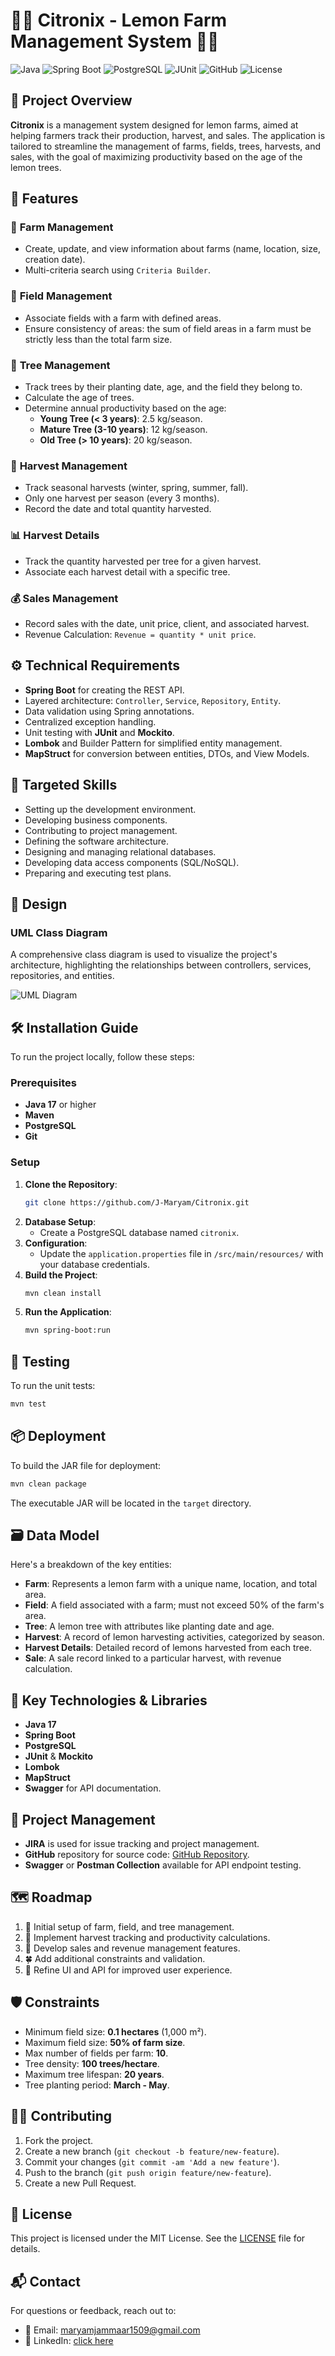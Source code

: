
# 🌳🍋 **Citronix - Lemon Farm Management System** 🍋🌳

![Java](https://img.shields.io/badge/Java-ED8B00?style=for-the-badge&logo=java&logoColor=white)
![Spring Boot](https://img.shields.io/badge/Spring%20Boot-6DB33F?style=for-the-badge&logo=spring-boot&logoColor=white)
![PostgreSQL](https://img.shields.io/badge/PostgreSQL-336791?style=for-the-badge&logo=postgresql&logoColor=white)
![JUnit](https://img.shields.io/badge/JUnit-25A162?style=for-the-badge&logo=junit5&logoColor=white)
![GitHub](https://img.shields.io/badge/GitHub-181717?style=for-the-badge&logo=github&logoColor=white)
![License](https://img.shields.io/badge/License-MIT-blue?style=for-the-badge)

## 📖 **Project Overview**
**Citronix** is a management system designed for lemon farms, aimed at helping farmers track their production, harvest, and sales. The application is tailored to streamline the management of farms, fields, trees, harvests, and sales, with the goal of maximizing productivity based on the age of the lemon trees.

## 🚀 **Features**
### 🏡 **Farm Management**
- Create, update, and view information about farms (name, location, size, creation date).
- Multi-criteria search using `Criteria Builder`.

### 🌾 **Field Management**
- Associate fields with a farm with defined areas.
- Ensure consistency of areas: the sum of field areas in a farm must be strictly less than the total farm size.

### 🌲 **Tree Management**
- Track trees by their planting date, age, and the field they belong to.
- Calculate the age of trees.
- Determine annual productivity based on the age:
    - **Young Tree (< 3 years)**: 2.5 kg/season.
    - **Mature Tree (3-10 years)**: 12 kg/season.
    - **Old Tree (> 10 years)**: 20 kg/season.

### 🍂 **Harvest Management**
- Track seasonal harvests (winter, spring, summer, fall).
- Only one harvest per season (every 3 months).
- Record the date and total quantity harvested.

### 📊 **Harvest Details**
- Track the quantity harvested per tree for a given harvest.
- Associate each harvest detail with a specific tree.

### 💰 **Sales Management**
- Record sales with the date, unit price, client, and associated harvest.
- Revenue Calculation: `Revenue = quantity * unit price`.

## ⚙️ **Technical Requirements**
- **Spring Boot** for creating the REST API.
- Layered architecture: `Controller`, `Service`, `Repository`, `Entity`.
- Data validation using Spring annotations.
- Centralized exception handling.
- Unit testing with **JUnit** and **Mockito**.
- **Lombok** and Builder Pattern for simplified entity management.
- **MapStruct** for conversion between entities, DTOs, and View Models.

## 🎯 **Targeted Skills**
- Setting up the development environment.
- Developing business components.
- Contributing to project management.
- Defining the software architecture.
- Designing and managing relational databases.
- Developing data access components (SQL/NoSQL).
- Preparing and executing test plans.

## 📐 **Design**
### **UML Class Diagram**
A comprehensive class diagram is used to visualize the project's architecture, highlighting the relationships between controllers, services, repositories, and entities.

![UML Diagram]()

## 🛠️ **Installation Guide**
To run the project locally, follow these steps:

### **Prerequisites**
- **Java 17** or higher
- **Maven**
- **PostgreSQL**
- **Git**

### **Setup**
1. **Clone the Repository**:
   ```bash
   git clone https://github.com/J-Maryam/Citronix.git
   ```
2. **Database Setup**:
    - Create a PostgreSQL database named `citronix`.
3. **Configuration**:
    - Update the `application.properties` file in `/src/main/resources/` with your database credentials.
4. **Build the Project**:
   ```bash
   mvn clean install
   ```
5. **Run the Application**:
   ```bash
   mvn spring-boot:run
   ```

## 🧪 **Testing**
To run the unit tests:
```bash
mvn test
```

## 📦 **Deployment**
To build the JAR file for deployment:
```bash
mvn clean package
```
The executable JAR will be located in the `target` directory.

## 🗃️ **Data Model**
Here's a breakdown of the key entities:

- **Farm**: Represents a lemon farm with a unique name, location, and total area.
- **Field**: A field associated with a farm; must not exceed 50% of the farm's area.
- **Tree**: A lemon tree with attributes like planting date and age.
- **Harvest**: A record of lemon harvesting activities, categorized by season.
- **Harvest Details**: Detailed record of lemons harvested from each tree.
- **Sale**: A sale record linked to a particular harvest, with revenue calculation.

## 🌟 **Key Technologies & Libraries**
- **Java 17**
- **Spring Boot**
- **PostgreSQL**
- **JUnit** & **Mockito**
- **Lombok**
- **MapStruct**
- **Swagger** for API documentation.

## 🔄 **Project Management**
- **JIRA** is used for issue tracking and project management.
- **GitHub** repository for source code: [GitHub Repository](https://github.com/J-Maryam/Citronix.git).
- **Swagger** or **Postman Collection** available for API endpoint testing.

## 🗺️ **Roadmap**
1. 🌱 Initial setup of farm, field, and tree management.
2. 🌿 Implement harvest tracking and productivity calculations.
3. 🍃 Develop sales and revenue management features.
4. 🍀 Add additional constraints and validation.
5. 🌳 Refine UI and API for improved user experience.

## 🛡️ **Constraints**
- Minimum field size: **0.1 hectares** (1,000 m²).
- Maximum field size: **50% of farm size**.
- Max number of fields per farm: **10**.
- Tree density: **100 trees/hectare**.
- Maximum tree lifespan: **20 years**.
- Tree planting period: **March - May**.

## 👨‍💻 **Contributing**
1. Fork the project.
2. Create a new branch (`git checkout -b feature/new-feature`).
3. Commit your changes (`git commit -am 'Add a new feature'`).
4. Push to the branch (`git push origin feature/new-feature`).
5. Create a new Pull Request.

## 📜 **License**
This project is licensed under the MIT License. See the [LICENSE](LICENSE) file for details.

## 📬 **Contact**
For questions or feedback, reach out to:

- 📧 Email: maryamjammaar1509@gmail.com
- 💼 LinkedIn: [click here](https://www.linkedin.com/in/maryam-jammar-78119823b/)
